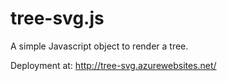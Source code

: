 tree-svg.js
===========

A simple Javascript object to render a tree. 

Deployment at: http://tree-svg.azurewebsites.net/
